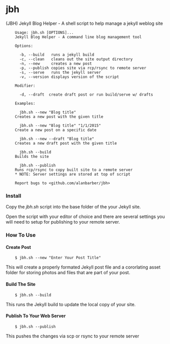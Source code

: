 # jbh
(JBH) Jekyll Blog Helper - A shell script to help manage a jekyll weblog site

````
	Usage: jbh.sh [OPTIONS]...
	Jekyll Blog Helper - A command line blog management tool
	
	Options:
	
	  -b, --build   runs a jekyll build
	  -c, --clean   cleans out the site output directory
	  -n, --new     creates a new post
	  -p, --publish copies site via rcp/rsync to remote server
	  -s, --serve   runs the jekyll server
	  -v, --version displays version of the script
	
	Modifier:
	
	  -d, --draft  create draft post or run build/serve w/ drafts
	
	Examples:
	
	  jbh.sh --new "Blog title"
	Creates a new post with the given title
	
	  jbh.sh --new "Blog title" "1/1/2015"
	Create a new post on a specific date
	
	  jbh.sh --new --draft "Blog title"
	Creates a new draft post with the given title
	
	  jbh.sh --build
	Builds the site
	
	  jbh.sh --publish
	Runs rcp/rsync to copy built site to a remote server
	* NOTE: Server settings are stored at top of script
	
	Report bugs to <github.com/alanbarber/jbh>

````

### Install

Copy the *jbh.sh* script into the base folder of the your Jekyll site.

Open the script with your editor of choice and there are several settings you
will need to setup for publishing to your remote server.

### How To Use

#### Create Post

````
	$ jbh.sh --new "Enter Your Post Title"
```` 

This will create a properly formated Jekyll post file and a cororlating asset
folder for storing photos and files that are part of your post.

#### Build The Site

````
	$ jbh.sh --build
````

This runs the Jekyll build to update the local copy of your site.

#### Publish To Your Web Server

````
	$ jbh.sh --publish
````

This pushes the changes via scp or rsync to your remote server